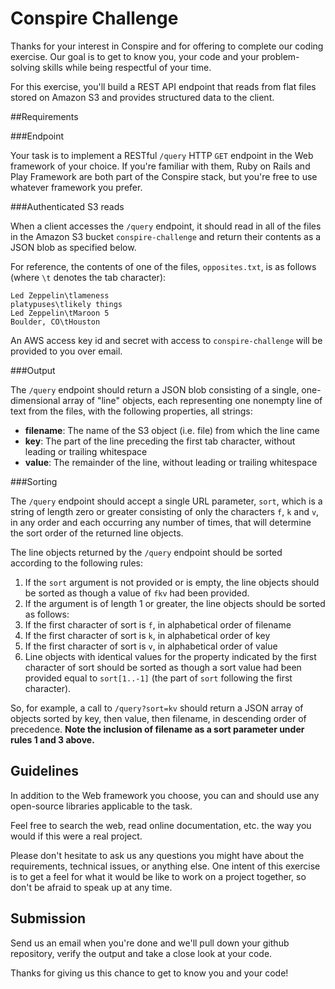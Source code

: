 # Conspire Challenge

Thanks for your interest in Conspire and for offering to complete our coding exercise. Our goal is to get to know you, your code and your problem-solving skills while being respectful of your time.

For this exercise, you'll build a REST API endpoint that reads from flat files stored on Amazon S3 and provides structured data to the client.


##Requirements

###Endpoint

Your task is to implement a RESTful `/query` HTTP `GET` endpoint in the Web framework of your choice. If you're familiar with them, Ruby on Rails and Play Framework are both part of the Conspire stack, but you're free to use whatever framework you prefer.

###Authenticated S3 reads

When a client accesses the `/query` endpoint, it should read in all of the files in the Amazon S3 bucket `conspire-challenge` and return their contents as a JSON blob as specified below.

For reference, the contents of one of the files, `opposites.txt`, is as follows (where `\t` denotes the tab character):

    Led Zeppelin\tlameness
    platypuses\tlikely things
    Led Zeppelin\tMaroon 5
    Boulder, CO\tHouston

An AWS access key id and secret with access to `conspire-challenge` will be provided to you over email.

###Output

The `/query` endpoint should return a JSON blob consisting of a single, one-dimensional array of "line" objects, each representing one nonempty line of text from the files, with the following properties, all strings:

* **filename**: The name of the S3 object (i.e. file) from which the line came
* **key**: The part of the line preceding the first tab character, without leading or trailing whitespace
* **value**: The remainder of the line, without leading or trailing whitespace

###Sorting

The `/query` endpoint should accept a single URL parameter, `sort`, which is a string of length zero or greater consisting of only the characters `f`, `k` and `v`, in any order and each occurring any number of times, that will determine the sort order of the returned line objects.

The line objects returned by the `/query` endpoint should be sorted according to the following rules:

1. If the `sort` argument is not provided or is empty, the line objects should be sorted as though a value of `fkv` had been provided.
1. If the argument is of length 1 or greater, the line objects should be sorted as follows:
  1. If the first character of sort is `f`, in alphabetical order of filename
  1. If the first character of sort is `k`, in alphabetical order of key
  1. If the first character of sort is `v`, in alphabetical order of value
1. Line objects with identical values for the property indicated by the first character of sort should be sorted as though a sort value had been provided equal to `sort[1..-1]` (the part of `sort` following the first character).

So, for example, a call to `/query?sort=kv` should return a JSON array of objects sorted by key, then value, then filename, in descending order of precedence. **Note the inclusion of filename as a sort parameter under rules 1 and 3 above.**

## Guidelines

In addition to the Web framework you choose, you can and should use any open-source libraries applicable to the task.

Feel free to search the web, read online documentation, etc. the way you would if this were a real project.

Please don't hesitate to ask us any questions you might have about the requirements, technical issues, or anything else.  One intent of this exercise is to get a feel for what it would be like to work on a project together, so don't be afraid to speak up at any time.

## Submission

Send us an email when you're done and we'll pull down your github repository, verify the output and take a close look at your code.

Thanks for giving us this chance to get to know you and your code!
